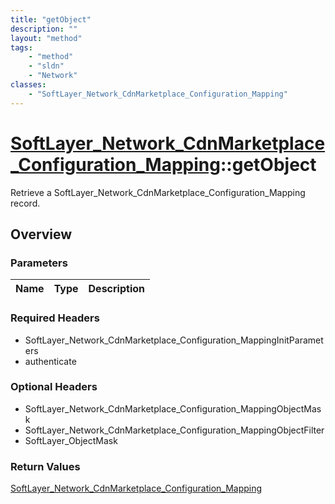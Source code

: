 ```yaml
---
title: "getObject"
description: ""
layout: "method"
tags:
    - "method"
    - "sldn"
    - "Network"
classes:
    - "SoftLayer_Network_CdnMarketplace_Configuration_Mapping"
---
```

# [SoftLayer_Network_CdnMarketplace_Configuration_Mapping](/reference/services/SoftLayer_Network_CdnMarketplace_Configuration_Mapping)::getObject

Retrieve a SoftLayer_Network_CdnMarketplace_Configuration_Mapping record.


## Overview 


### Parameters 
|Name | Type | Description |
| --- | --- | --- |


### Required Headers
* SoftLayer_Network_CdnMarketplace_Configuration_MappingInitParameters
* authenticate

### Optional Headers
* SoftLayer_Network_CdnMarketplace_Configuration_MappingObjectMask
* SoftLayer_Network_CdnMarketplace_Configuration_MappingObjectFilter
* SoftLayer_ObjectMask

### Return Values
<a href='/reference/datatypes/SoftLayer_Network_CdnMarketplace_Configuration_Mapping'>SoftLayer_Network_CdnMarketplace_Configuration_Mapping </a>

